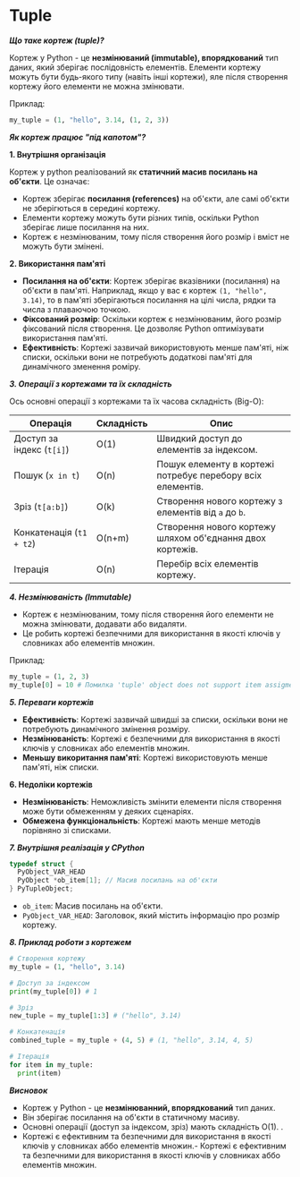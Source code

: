 # Tuple 

***Що таке кортеж (tuple)?***

Кортеж у Python - це **незмінюваний (immutable), впорядкований** тип даних, який зберігає послідовність елементів. Елементи кортежу можуть бути будь-якого типу (навіть інші кортежи), яле після створення кортежу його елементи не можна змінювати.

Приклад:

```python 
my_tuple = (1, "hello", 3.14, (1, 2, 3))
```

***Як кортеж працює "під капотом"?***

**1. Внутрішня організація**

Кортеж у python реалізований як **статичний масив посилань на об'єкти**. Це означає:

  - Кортеж зберігає **посилання (references)** на об'єкти, але самі об'єкти не зберігються в середині кортежу.
  - Елементи кортежу можуть бути різних типів, оскільки Python зберігає лише посилання на них.
  - Кортеж є незмінюваним, тому після створення його розмір і вміст не можуть бути змінені.

**2. Використання пам'яті**

  - **Посилання на об'єкти**: Кортеж зберігає вказівники (посилання) на об'єкти в пам'яті. Наприклад, якщо у вас є кортеж `(1, "hello", 3.14)`, то в пам'яті зберігаються посилання на цілі числа, рядки та числа з плаваючою точкою.
  - **Фіксований розмір**: Оскільки кортеж є незмінюваним, його розмір фіксований після створення. Це дозволяє Python оптимізувати використання пам'яті.
  - **Ефективність**: Кортежі зазвичай використовують менше пам'яті, ніж списки, оскільки вони не потребують додаткові пам'яті для динамічного зменення роміру.

***3. Операції з кортежами та їх складність***

Ось основні операції з кортежами та їх часова складність (Big-O):

| Операція | Складність | Опис |
| --------------- | --------------- | --------------- |
| Доступ за індекс (`t[i]`) | О(1) | Швидкий доступ до елементів за індексом. |
| Пошук (`x in t`) | O(n) | Пошук елементу в кортежі потребує перебору всіх елементів. |
| Зріз (`t[a:b]`) | O(k) | Створення нового кортежу з елементів від `a` до `b`. |
| Конкатенація (`t1 + t2`) | O(n+m) | Створення нового кортежу шляхом об'єднання двох кортежів. |
| Ітерація | О(n) | Перебір всіх елементів кортежу. |

***4. Незмінюваність (Immutable)*** 

  - Кортеж є незмінюваним, тому після створення його елементи не можна змінювати, додавати або видаляти.
  - Це робить кортежі безпечними для використання в якості ключів у словниках або елементів множин. 

Приклад:

```python 
my_tuple = (1, 2, 3)
my_tuple[0] = 10 # Помилка 'tuple' object does not support item assigment
```

***5. Переваги кортежів***

  - **Ефективність**: Кортежі зазвичай швидші за списки, оскільки вони не потребують динамічного змінення розміру.
  - **Незмінюваність**: Кортежі є безпечними для використання в якості ключів у словниках або елементів множин.
  - **Меньшу викоритання пам'яті**: Кортежі використовують менше пам'яті, ніж списки.

**6. Недоліки кортежів**

  - **Незмінюваність**: Неможливість змінити елементи після створення може бути обмеженням у деяких сценаріях.
  - **Обмежена функціональність**: Кортежі мають менше методів порівняно зі списками.

***7. Внутрішня реалізація у CPython***

```c 
typedef struct {
  PyObject_VAR_HEAD 
  PyObject *ob_item[1]; // Масив посилань на об'єкти 
} PyTupleObject;
```

  - `ob_item`: Масив посилань на об'єкти.
  - `PyObject_VAR_HEAD`: Заголовок, який містить інформацію про розмір кортежу. 

***8. Приклад роботи з кортежем***

```python 
# Створення кортежу 
my_tuple = (1, "hello", 3.14)

# Доступ за індексом 
print(my_tuple[0]) # 1 

# Зріз 
new_tuple = my_tuple[1:3] # ("hello", 3.14)

# Конкатенація
combined_tuple = my_tuple + (4, 5) # (1, "hello", 3.14, 4, 5)

# Ітерація 
for item in my_tuple:
  print(item)
```

***Висновок***

- Кортеж у Python - це **незмінюванний, впорядкований** тип даних.
- Він зберігає посилання на об'єкти в статичному масиву.
- Основні операції (доступ за індексом, зріз) мають складність О(1).
.
- Кортежі є ефективним та безпечними для використання в якості ключів у словниках аббо елементів множин.- Кортежі є ефективним та безпечними для використання в якості ключів у словниках аббо елементів множин.
